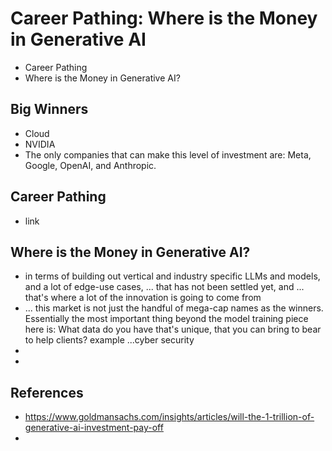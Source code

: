 # Career Pathing: Where is the Money in Generative AI

* Career Pathing
* Where is the Money in Generative AI?

## Big Winners

* Cloud
* NVIDIA
* The only companies that can make this level of investment are: Meta, Google, OpenAI, and Anthropic.


## Career Pathing

* link
  
## Where is the Money in Generative AI?

* in terms of building out vertical and industry specific LLMs and models, and a lot of edge-use cases, ... that has not been settled yet, and ... that's where a lot of the innovation is going to come from
* ... this market is not just the handful of mega-cap names as the winners. Essentially the most important thing beyond the model training piece here is: What data do you have that's unique, that you can bring to bear to help clients? example ...cyber security
* 
* 

## References

* https://www.goldmansachs.com/insights/articles/will-the-1-trillion-of-generative-ai-investment-pay-off
* 
